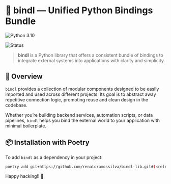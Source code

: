# 🧩 bindl — Unified Python Bindings Bundle

![Python 3.10](https://img.shields.io/badge/Python-3.10+-blue?style=flat&logo=python&logoColor=white)

![Status](https://img.shields.io/badge/status-alpha-orange)

> **bindl** is a Python library that offers a consistent bundle of bindings to integrate external systems into applications with clarity and simplicity.

## 🚀 Overview

`bindl` provides a collection of modular components designed to be easily imported and used across different projects. Its goal is to abstract away repetitive connection logic, promoting reuse and clean design in the codebase.

Whether you’re building backend services, automation scripts, or data pipelines, `bindl` helps you bind the external world to your application with minimal boilerplate.

## 📦 Installation with Poetry

To add `bindl` as a dependency in your project:

```bash
poetry add git+https://github.com/renatoramossilva/bindl-lib.git#(<release>|<branch>|<commit_sha1>)
````

Happy hacking!! 🎉
